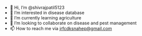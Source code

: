 - 👋 Hi, I’m @shivrajpatil5123
- 👀 I’m interested in disease database
- 🌱 I’m currently learning agriculture
- 💞️ I’m looking to collaborate on disease and pest management
- 📫 How to reach me via jrfcdksnahep@gmail.com
<!---
shivrajpatil5123/shivrajpatil5123 is a ✨ special ✨ repository because its `README.md` (this file) appears on your GitHub profile.
You can click the Preview link to take a look at your changes.
--->
